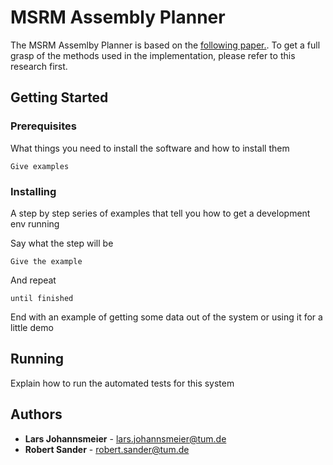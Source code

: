 # MSRM Assembly Planner 

The MSRM Assemlby Planner is based on the [following paper.](https://ieeexplore.ieee.org/abstract/document/7421993?section=abstract).
To get a full grasp of the methods used in the implementation, please refer to this research first. 


## Getting Started

### Prerequisites

What things you need to install the software and how to install them

```
Give examples
```

### Installing

A step by step series of examples that tell you how to get a development env running

Say what the step will be

```
Give the example
```

And repeat

```
until finished
```

End with an example of getting some data out of the system or using it for a little demo

## Running

Explain how to run the automated tests for this system

## Authors

* **Lars Johannsmeier** - [lars.johannsmeier@tum.de](lars.johannsmeier@tum.de)
* **Robert Sander** - [robert.sander@tum.de](robert.sander@tum.de)
